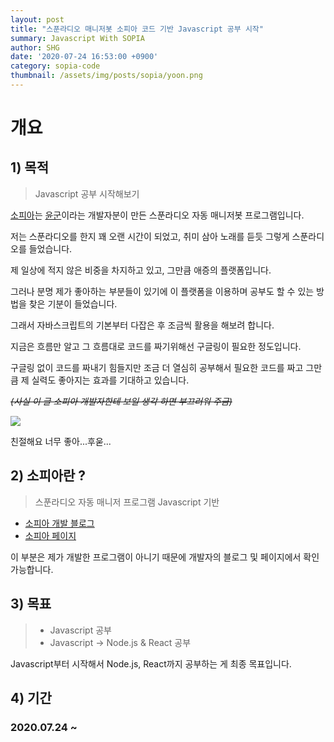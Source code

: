 ```yaml
---
layout: post
title: "스푼라디오 매니저봇 소피아 코드 기반 Javascript 공부 시작"
summary: Javascript With SOPIA
author: SHG
date: '2020-07-24 16:53:00 +0900'
category: sopia-code
thumbnail: /assets/img/posts/sopia/yoon.png
---
```


# 개요

## 1)  목적



> Javascript 공부 시작해보기 



[소피아](https://blog.naver.com/ifthe1201/221810647597)는 [윤군](https://github.com/Tree-Some)이라는 개발자분이 만든 스푼라디오 자동 매니저봇 프로그램입니다. 

저는 스푼라디오를 한지 꽤 오랜 시간이 되었고, 취미 삼아 노래를 듣듯 그렇게 스푼라디오를 들었습니다. 

제 일상에 적지 않은 비중을 차지하고 있고, 그만큼 애증의 플랫폼입니다. 

그러나 분명 제가 좋아하는 부분들이 있기에 이 플랫폼을 이용하며 공부도 할 수 있는 방법을 찾은 기분이 들었습니다. 

그래서 자바스크립트의 기본부터 다잡은 후 조금씩 활용을 해보려 합니다. 

지금은 흐름만 알고 그 흐름대로 코드를 짜기위해선 구글링이 필요한 정도입니다. 

구글링 없이 코드를 짜내기 힘들지만 조금 더 열심히 공부해서 필요한 코드를 짜고 그만큼 제 실력도 좋아지는 효과를 기대하고 있습니다. 

~~_(사실 이 글 소피아 개발자한테 보일 생각 하면 부끄러워 주금)_~~



![](C:\Users\pc12\Desktop\hg\assets\img\posts\sopia\yoon.PNG)

친절해요 너무 좋아...후욷...



## 2)  소피아란 ?

> 스푼라디오 자동 매니저 프로그램 
> Javascript 기반

- [소피아 개발 블로그](https://blog.naver.com/ifthe1201/221810647597)
- [소피아 페이지](https://sopia-bot.github.io/)



이 부분은 제가 개발한 프로그램이 아니기 때문에 개발자의 블로그 및 페이지에서 확인 가능합니다. 



## 3)  목표 

> - Javascript 공부
> - Javascript -> Node.js & React 공부

Javascript부터 시작해서 Node.js, React까지 공부하는 게 최종 목표입니다. 





## 4)  기간 



### 2020.07.24 ~ 

